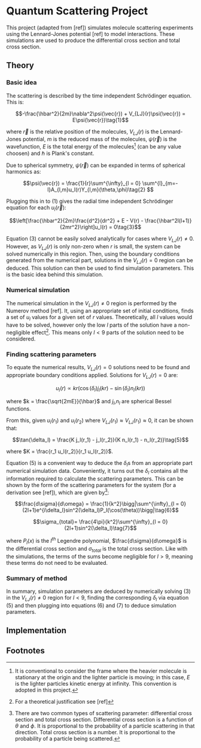 # Quantum Scattering Project

This project (adapted from [ref]) simulates molecule scattering experiments using the Lennard-Jones potential [ref] to model interactions. These simulations are used to produce the differential cross section and total cross section.

## Theory

### Basic idea

The scattering is described by the time independent Schrödinger equation. This is:

$$-\frac{\hbar^2}{2m}\nabla^2\psi(\vec{r}) + V_{LJ}(r)\psi(\vec{r}) = E\psi(\vec{r})\tag{1}$$

where $\vec{r}$ is the relative position of the molecules, $V_{LJ}(r)$ is the Lennard-Jones potential, $m$ is the reduced mass of the molecules, $\psi(\vec{r})$ is the wavefunction, $E$ is the total energy of the molecules[^1] (can be any value choosen) and $\hbar$ is Plank's constant.

Due to spherical symmetry, $\psi(\vec{r})$ can be expanded in terms of spherical harmonics as:

$$\psi(\vec{r}) = \frac{1}{r}\sum^{\infty}_{l = 0} \sum^{l}_{m=-l}A_{l,m}u_l(r)Y_{l,m}(\theta,\phi)\tag{2} $$

Plugging this in to $(1)$ gives the radial time independent Schrödinger equation for each $u_l(\vec{r})$:

$$\left[\frac{\hbar^2}{2m}\frac{d^2}{dr^2} + E - V(r) - \frac{\hbar^2l(l+1)}{2mr^2}\right]u_l(r) = 0\tag{3}$$

Equation $(3)$ cannot be easily solved analytically for cases where $V_{LJ}(r)\neq 0$. However, as $V_{LJ}(r)$ is only non-zero when $r$ is small, the system can be solved numerically in this region. Then, using the boundary conditions generated from the numerical part, solutions in the $V_{LJ}(r)= 0$ region can be deduced. This solution can then be used to find simulation parameters. This is the basic idea behind this simulation.

### Numerical simulation

The numerical simulation in the $V_{LJ}(r)\neq 0$ region is performed by the Numerov method [ref]. It, using an appropriate set of initial conditions, finds a set of $u_l$ values for a given set of $r$ values. Theoretically, all $l$ values would have to be solved, however only the low $l$ parts of the solution have a non-negligible effect[^2]. This means only $l<9$ parts of the solution need to be considered.

### Finding scattering parameters

To equate the numerical results, $V_{LJ}(r)=0$ solutions need to be found and appropriate boundary conditions applied. Solutions for $V_{LJ}(r)=0$ are:

$$u_l(r) \propto kr(\cos(\delta_l)j_l(kr) - \sin(\delta_l)n_l(kr))\tag{4}$$

where $k = \frac{\sqrt{2mE}}{\hbar}$ and $j_l$,$n_l$ are spherical Bessel functions.

From this, given $u_l(r_1)$ and $u_l(r_2)$ where $V_{LJ}(r_1)\approx V_{LJ}(r_1)\approx 0$, it can be shown that:

$$\tan(\delta_l) = \frac{K j_l(r_1) - j_l(r_2)}{K n_l(r_1) - n_l(r_2)}\tag{5}$$

where $K = \frac{r_1 u_l(r_2)}{r_1 u_l(r_2)}$.

Equation (5) is a convenient way to deduce the $\delta_l$s from an appropriate part numerical simulation data. Conveniently, it turns out the $\delta_l$ contains all the information required to calculate the scattering parameters. This can be shown by the form of the scattering parameters for the system (for a derivation see [ref]), which are given by[^3]:

$$\frac{d\sigma}{d\omega} = \frac{1}{k^2}\bigg|\sum^{\infty}_{l = 0}(2l+1)e^{i\delta_l}sin^2(\delta_l)P_l(\cos(\theta))\bigg|\tag{6}$$

$$\sigma_{total}= \frac{4\pi}{k^2}\sum^{\infty}_{l = 0}(2l+1)sin^2(\delta_l)\tag{7}$$

where $P_l(x)$ is the $l^{th}$ Legendre polynomial, $\frac{d\sigma}{d\omega}$ is the differential cross section and $\sigma_{total}$ is the total cross section. Like with the simulations, the terms of the sums become negligible for $l>9$, meaning these terms do not need to be evaluated.

### Summary of method

In summary, simulation parameters are deduced by numerically solving (3) in the $V_{LJ}(r) \neq 0$ region for $l<9$, finding the corresponding $\delta_l$ via equation (5) and then plugging into equations (6) and (7) to deduce simulation parameters.

## Implementation

## Footnotes

[^1]: It is conventional to consider the frame where the heavier molecule is stationary at the origin and the lighter particle is moving; in this case, $E$ is the lighter particles kinetic energy at infinity. This convention is adopted in this project.

[^2]: For a theoretical justification see [ref]

[^3]: There are two common types of scattering parameter: differential cross section and total cross section. Differential cross section is a function of $\theta$ and $\phi$. It is proportional to the probability of a particle scattering in that direction. Total cross section is a number. It is proportional to the probability of a particle being scattered.
